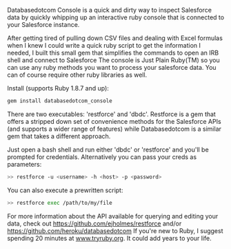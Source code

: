 Databasedotcom Console is a quick and dirty way to inspect Salesforce data by quickly whipping up an interactive ruby console that is connected to your Salesforce instance.

After getting tired of pulling down CSV files and dealing with Excel formulas when I knew I could write a quick ruby script to get the information I needed, I built this small gem that simplifies the commands to open an IRB shell and connect to Salesforce The console is Just Plain Ruby(TM) so you can use any ruby methods you want to process your salesforce data. You can of course require other ruby libraries as well.

Install (supports Ruby 1.8.7 and up):

```bash
gem install databasedotcom_console
```

There are two executables: 'restforce' and 'dbdc'. Restforce is a gem that offers a stripped down set of convenience methods for the Salesforce APIs (and supports a wider range of features) while Databasedotcom is a similar gem that takes a different approach.

Just open a bash shell and run either 'dbdc' or 'restforce' and you'll be prompted for credentials. Alternatively you can pass your creds as parameters:

```bash
>> restforce -u <username> -h <host> -p <password>
```

You can also execute a prewritten script:

```bash
>> restforce exec /path/to/my/file
```

For more information about the API available for querying and editing your data, check out https://github.com/ejholmes/restforce and/or https://github.com/heroku/databasedotcom If you're new to Ruby, I suggest spending 20 minutes at www.tryruby.org. It could add years to your life.
